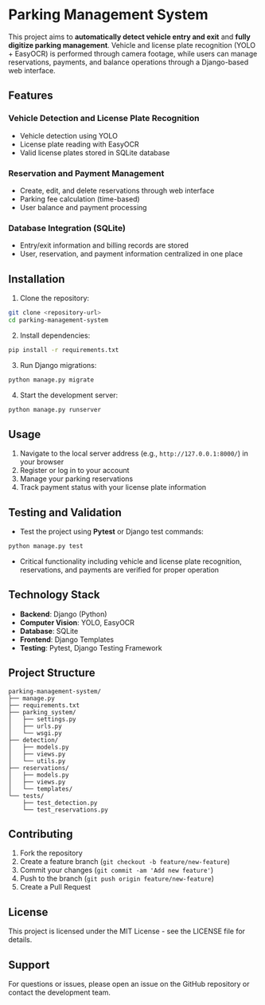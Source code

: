 # Parking Management System

This project aims to **automatically detect vehicle entry and exit** and **fully digitize parking management**. Vehicle and license plate recognition (YOLO + EasyOCR) is performed through camera footage, while users can manage reservations, payments, and balance operations through a Django-based web interface.

## Features

###  Vehicle Detection and License Plate Recognition
- Vehicle detection using YOLO
- License plate reading with EasyOCR
- Valid license plates stored in SQLite database

###  Reservation and Payment Management
- Create, edit, and delete reservations through web interface
- Parking fee calculation (time-based)
- User balance and payment processing

###  Database Integration (SQLite)
- Entry/exit information and billing records are stored
- User, reservation, and payment information centralized in one place

## Installation

1. Clone the repository:
```bash
git clone <repository-url>
cd parking-management-system
```

2. Install dependencies:
```bash
pip install -r requirements.txt
```

3. Run Django migrations:
```bash
python manage.py migrate
```

4. Start the development server:
```bash
python manage.py runserver
```

## Usage

1. Navigate to the local server address (e.g., `http://127.0.0.1:8000/`) in your browser
2. Register or log in to your account
3. Manage your parking reservations
4. Track payment status with your license plate information

## Testing and Validation

- Test the project using **Pytest** or Django test commands:
```bash
python manage.py test
```

- Critical functionality including vehicle and license plate recognition, reservations, and payments are verified for proper operation

## Technology Stack

- **Backend**: Django (Python)
- **Computer Vision**: YOLO, EasyOCR
- **Database**: SQLite
- **Frontend**: Django Templates
- **Testing**: Pytest, Django Testing Framework

## Project Structure

```
parking-management-system/
├── manage.py
├── requirements.txt
├── parking_system/
│   ├── settings.py
│   ├── urls.py
│   └── wsgi.py
├── detection/
│   ├── models.py
│   ├── views.py
│   └── utils.py
├── reservations/
│   ├── models.py
│   ├── views.py
│   └── templates/
└── tests/
    ├── test_detection.py
    └── test_reservations.py
```

## Contributing

1. Fork the repository
2. Create a feature branch (`git checkout -b feature/new-feature`)
3. Commit your changes (`git commit -am 'Add new feature'`)
4. Push to the branch (`git push origin feature/new-feature`)
5. Create a Pull Request

## License

This project is licensed under the MIT License - see the LICENSE file for details.

## Support

For questions or issues, please open an issue on the GitHub repository or contact the development team.
